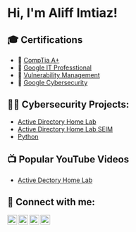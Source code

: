 <h1>Hi, I'm Aliff Imtiaz! 

<h2>🎓 Certifications</h2>

- 📜 [CompTia A+](https://imgur.com/a/jG5v43O)
- 📜 [Google IT Professtional](https://imgur.com/a/PNL38Qn)
- 📜 [Vulnerability Management](https://imgur.com/a/83nDl4O)
- 📜 [Google Cybersecurity](https://imgur.com/a/NxUlk6g)
  
<h2>👨‍💻 Cybersecurity Projects:</h2>


- [Active Directory Home Lab](https://github.com/im-aliff/ActiveDirectoryLab/blob/main/README.md)
- [Active Directory Home Lab SEIM](https://github.com/im-aliff/ActiveDirectory-SIEM-Lab/blob/main/README.md)
- [Python](https://github.com/im-aliff/LABURL)



<h2>📺 Popular YouTube Videos</h2>

- [Active Dectory Home Lab](https://www.youtube.com/)

<h2> 🤳 Connect with me:</h2>

[<img align="left" alt="JoshMadakor | YouTube" width="22px" src="https://cdn.jsdelivr.net/npm/simple-icons@v3/icons/youtube.svg" />][youtube]
[<img align="left" alt="JoshMadakor | Twitter" width="22px" src="https://cdn.jsdelivr.net/npm/simple-icons@v3/icons/twitter.svg" />][twitter]
[<img align="left" alt="JoshMadakor | LinkedIn" width="22px" src="https://cdn.jsdelivr.net/npm/simple-icons@v3/icons/linkedin.svg" />][linkedin]
[<img align="left" alt="JoshMadakor | Instagram" width="22px" src="https://cdn.jsdelivr.net/npm/simple-icons@v3/icons/instagram.svg" />][instagram]

[twitter]: https://twitter.com/
[youtube]: https://www.youtube.com/
[instagram]: https://www.instagram.com/
[linkedin]: https://www.linkedin.com/in/aliff-imtiaz/

<!--
**joshmadakor1/joshmadakor1** is a ✨ _special_ ✨ repository because its `README.md` (this file) appears on your GitHub profile.

Here are some ideas to get you started:

- 🔭 I’m currently working on ...
- 🌱 I’m currently learning ...
- 👯 I’m looking to collaborate on ...
- 🤔 I’m looking for help with ...
- 💬 Ask me about ...
- 📫 How to reach me: ...
- 😄 Pronouns: ...
- ⚡ Fun fact: ...
-->
